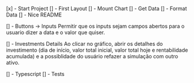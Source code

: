 [x] - Start Project
[] - First Layout
[] - Mount Chart
[] - Get Data
[] - Format Data
[] - Nice README

[] - Buttons -> Inputs
Permitir que os inputs sejam campos abertos para o usuario dizer a data e o valor que quiser.

[] - Investments Details
Ao clicar no gráfico, abrir os detalhes do investimento (dia de início, valor total inicial, valor total hoje e rentabilidade acumulada) e a possiblidade do usuário refazer a simulação com outro ativo.

[] - Typescript
[] - Tests
